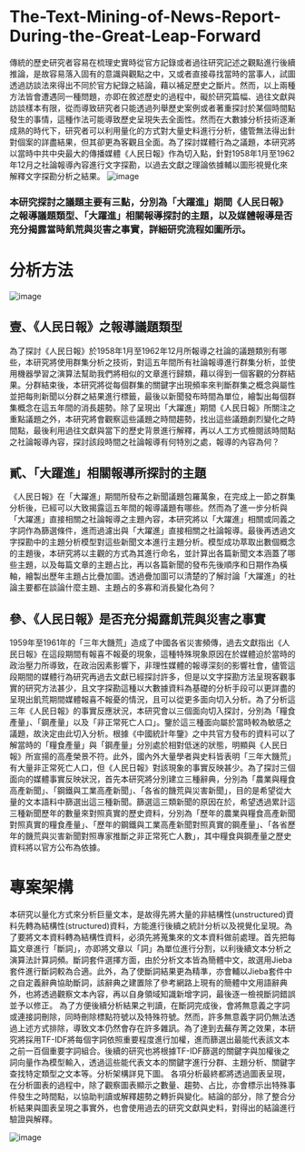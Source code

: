 # The-Text-Mining-of-News-Report-During-the-Great-Leap-Forward

傳統的歷史研究者容易在梳理史實時從官方記錄或者過往研究記述之觀點進行後續推論，是故容易落入固有的意識與觀點之中，又或者直接尋找當時的當事人，試圖透過訪談法來得出不同於官方紀錄之結論，藉以補足歷史之斷片。然而，以上兩種方法皆會遭遇同一種問題，亦即在敘述歷史的過程中，礙於研究篇幅、過往文獻與訪談樣本有限，從而導致研究者只能透過列舉歷史案例或者著重探討於某個時間點發生的事情，這種作法可能導致歷史呈現失去全面性。然而在大數據分析技術逐漸成熟的時代下，研究者可以利用量化的方式對大量史料進行分析，儘管無法得出針對個案的詳盡結果，但其卻更為客觀且全面。為了探討媒體行為之議題，本研究將以當時中共中央最大的傳播媒體《人民日報》作為切入點，針對1958年1月至1962年12月之社論報導內容進行文字探勘，以過去文獻之理論依據輔以圖形視覺化來解釋文字探勘分析之結果。
![image](https://user-images.githubusercontent.com/71583821/153711125-4d601da2-1eb8-441c-b46a-873974bbd347.png)

### 本研究探討之議題主要有三點，分別為「大躍進」期間《人民日報》之報導議題類型、「大躍進」相關報導探討的主題，以及媒體報導是否充分揭露當時飢荒與災害之事實，詳細研究流程如圖所示。
# 分析方法

![image](https://user-images.githubusercontent.com/71583821/153711106-d0bbf085-eee2-4815-a89e-8279d736cc3a.png)

## 壹、《人民日報》之報導議題類型
為了探討《人民日報》於1958年1月至1962年12月所報導之社論的議題類別有哪些，本研究將使用群集分析之技術，對這五年間所有社論報導進行群集分析，並使用機器學習之演算法幫助我們將相似的文章進行歸類，藉以得到一個客觀的分群結果。分群結束後，本研究將從每個群集的關鍵字出現頻率來判斷群集之概念與屬性並把每則新聞以分群之結果進行標籤，最後以新聞發布時間為單位，繪製出每個群集概念在這五年間的消長趨勢。除了呈現出「大躍進」期間《人民日報》所關注之重點議題之外，本研究將會觀察這些議題之時間趨勢，找出這些議題劇烈變化之時間點，最後利用過往文獻與當下的歷史背景進行解釋，再以人工方式檢閱該時間點之社論報導內容，探討該段時間之社論報導有何特別之處，報導的內容為何？
## 貳、「大躍進」相關報導所探討的主題
《人民日報》在「大躍進」期間所發布之新聞議題包羅萬象，在完成上一節之群集分析後，已經可以大致揭露這五年間的報導議題有哪些。然而為了進一步分析與「大躍進」直接相關之社論報導之主題內容，本研究將以「大躍進」相關或同義之字詞作為篩選條件，進而過濾出與「大躍進」直接相關之社論報導。最後再透過文字探勘中的主題分析模型對這些新聞文本進行主題分析。模型成功萃取出數個概念的主題後，本研究將以主觀的方式為其進行命名，並計算出各篇新聞文本涵蓋了哪些主題，以及每篇文章的主題占比，再以各篇新聞的發布先後順序和日期作為橫軸，繪製出歷年主題占比疊加圖。透過疊加圖可以清楚的了解討論「大躍進」的社論主要都在談論什麼主題、主題占的多寡和消長變化為何？
## 參、《人民日報》是否充分揭露飢荒與災害之事實
1959年至1961年的「三年大饑荒」造成了中國各省災害頻傳，過去文獻指出《人民日報》在這段期間有報喜不報憂的現象，這種特殊現象原因在於媒體迫於當時的政治壓力所導致，在政治因素影響下，非理性媒體的報導深刻的影響社會，儘管這段期間的媒體行為研究再過去文獻已經探討許多，但是以文字探勘方法呈現客觀事實的研究方法甚少，且文字探勘這種以大數據資料為基礎的分析手段可以更詳盡的呈現出飢荒期間媒體報喜不報憂的情況，且可以從更多面向切入分析。為了分析這三年《人民日報》的事實反應狀況，本研究會以三個面向切入探討，分別為「糧食產量」、「鋼產量」以及「非正常死亡人口」。鑒於這三種面向屬於當時較為敏感之議題，故決定由此切入分析。根據《中國統計年鑒》之中共官方發布的資料可以了解當時的「糧食產量」與「鋼產量」分別處於相對低迷的狀態，明顯與《人民日報》所宣揚的高產榮景不符。此外，國內外大量學者與史料皆表明「三年大饑荒」有大量非正常死亡人口，但《人民日報》對該現象的事實反映甚少。為了探討三個面向的媒體事實反映狀況，首先本研究將分別建立三種辭典，分別為「農業與糧食高產新聞」、「鋼鐵與工業高產新聞」、「各省的饑荒與災害新聞」，目的是希望從大量的文本語料中篩選出這三種新聞。篩選這三類新聞的原因在於，希望透過累計這三種新聞歷年的數量來對照真實的歷史資料，分別為「歷年的農業與糧食高產新聞對照真實的糧食產量」、「歷年的鋼鐵與工業高產新聞對照真實的鋼產量」、「各省歷年的饑荒與災害新聞對照專家推斷之非正常死亡人數」，其中糧食與鋼產量之歷史資料將以官方公布為依據。

# 專案架構

本研究以量化方式來分析巨量文本，是故得先將大量的非結構性(unstructured)資料先轉為結構性(structured)資料，方能進行後續之統計分析以及視覺化呈現。為了要將文本資料轉為結構性資料，必須先將蒐集來的文本資料做前處理。首先把每篇文章進行「斷詞」，亦即將文章以「詞」為單位進行分割，以利後續文本分析之演算法計算詞頻。斷詞套件選擇方面，由於分析文本皆為簡體中文，故選用Jieba套件進行斷詞較為合適。此外，為了使斷詞結果更為精準，亦會輔以Jieba套件中之自定義辭典協助斷詞，該辭典之建置除了參考網路上現有的簡體中文用語辭典外，也將透過觀察文本內容，再以自身領域知識新增字詞，最後逐一檢視斷詞錯誤並予以修正。
為了方便後續分析結果之判讀，在斷詞完成後，會將無意義之字詞或連接詞刪除，同時刪除標點符號以及特殊符號。然而，許多無意義字詞仍無法透過上述方式排除，導致文本仍然會存在許多雜訊。為了達到去蕪存菁之效果，本研究將採用TF-IDF將每個字詞依照重要程度進行加權，進而篩選出最能代表該文本之前一百個重要字詞組合。後續的研究也將根據TF-IDF篩選的關鍵字與加權後之詞向量作為模型輸入，透過這些能代表文本的關鍵字進行分群、主題分析、關鍵字查找特定類型之文本等。分析架構詳見下圖。
各項分析最終都將透過圖表呈現，在分析圖表的過程中，除了觀察圖表顯示之數量、趨勢、占比，亦會標示出特殊事件發生之時間點，以協助判讀或解釋趨勢之轉折與變化。結論的部分，除了整合分析結果與圖表呈現之事實外，也會使用過去的研究文獻與史料，對得出的結論進行驗證與解釋。



![image](https://user-images.githubusercontent.com/71583821/153711228-53dc6ba0-277f-4a80-be51-9a57dd2894bd.png)






